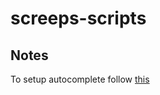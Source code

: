 # screeps-scripts

## Notes

To setup autocomplete follow [this](https://github.com/Garethp/ScreepsAutocomplete/issues/44#issuecomment-577462175)
